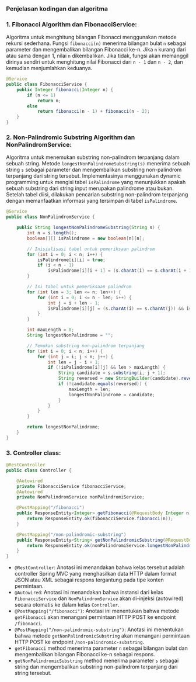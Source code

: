 ### Penjelasan kodingan dan algoritma

### 1. Fibonacci Algorithm dan FibonacciService:
Algoritma untuk menghitung bilangan Fibonacci menggunakan metode rekursi sederhana. Fungsi `fibonacci(n)` menerima bilangan bulat `n` sebagai parameter dan mengembalikan bilangan Fibonacci ke-n. Jika `n` kurang dari atau sama dengan 1, nilai `n` dikembalikan. Jika tidak, fungsi akan memanggil dirinya sendiri untuk menghitung nilai Fibonacci dari `n - 1` dan `n - 2`, dan kemudian menjumlahkan keduanya.

```java
@Service
public class FibonacciService {
    public Integer fibonacci(Integer n) {
        if (n <= 1)
            return n;
        else
            return fibonacci(n - 1) + fibonacci(n - 2);
    }
}
```

### 2. Non-Palindromic Substring Algorithm dan NonPalindromService:
Algoritma untuk menemukan substring non-palindrom terpanjang dalam sebuah string. Metode `longestNonPalindromeSubstring(s)` menerima sebuah string `s` sebagai parameter dan mengembalikan substring non-palindrom terpanjang dari string tersebut. Implementasinya menggunakan dynamic programming untuk mengisi tabel `isPalindrome` yang menunjukkan apakah sebuah substring dari string input merupakan palindrome atau bukan. Setelah tabel diisi, dilakukan pencarian substring non-palindrom terpanjang dengan memanfaatkan informasi yang tersimpan di tabel `isPalindrome`.

```java
@Service
public class NonPalindromService {

    public String longestNonPalindromeSubstring(String s) {
        int n = s.length();
        boolean[][] isPalindrome = new boolean[n][n];

        // Inisialisasi tabel untuk pemeriksaan palindrom
        for (int i = 0; i < n; i++) {
            isPalindrome[i][i] = true;
            if (i < n - 1)
                isPalindrome[i][i + 1] = (s.charAt(i) == s.charAt(i + 1));
        }

        // Isi tabel untuk pemeriksaan palindrom
        for (int len = 3; len <= n; len++) {
            for (int i = 0; i <= n - len; i++) {
                int j = i + len - 1;
                isPalindrome[i][j] = (s.charAt(i) == s.charAt(j)) && isPalindrome[i + 1][j - 1];
            }
        }

        int maxLength = 0;
        String longestNonPalindrome = "";

        // Temukan substring non-palindrom terpanjang
        for (int i = 0; i < n; i++) {
            for (int j = i; j < n; j++) {
                int len = j - i + 1;
                if (!isPalindrome[i][j] && len > maxLength) {
                    String candidate = s.substring(i, j + 1);
                    String reversed = new StringBuilder(candidate).reverse().toString();
                    if (!candidate.equals(reversed)) {
                        maxLength = len;
                        longestNonPalindrome = candidate;
                    }
                }
            }
        }

        return longestNonPalindrome;
    }
}
```


### 3. Controller class:
```java
@RestController
public class Controller {

	@Autowired
	private FibonacciService fibonacciService;
	@Autowired
	private NonPalindromService nonPalindromiService;

	@PostMapping("/fibonacci")
	public ResponseEntity<Integer> getFibonacci(@RequestBody Integer n) {
		return ResponseEntity.ok(fibonacciService.fibonacci(n));
	}

	@PostMapping("/non-palindromic-substring")
	public ResponseEntity<String> getNonPalindromicSubstring(@RequestBody String s) {
		return ResponseEntity.ok(nonPalindromiService.longestNonPalindromeSubstring(s));
	}
}
```
- `@RestController`: Anotasi ini menandakan bahwa kelas tersebut adalah controller Spring MVC yang menghasilkan data HTTP dalam format JSON atau XML sebagai respons tergantung pada tipe konten permintaan.
- `@Autowired`: Anotasi ini menandakan bahwa instansi dari kelas `FibonacciService` dan `NonPalindromService` akan di-injeksi (autowired) secara otomatis ke dalam kelas `Controller`.
- `@PostMapping("/fibonacci")`: Anotasi ini menentukan bahwa metode `getFibonacci` akan menangani permintaan HTTP POST ke endpoint `/fibonacci`.
- `@PostMapping("/non-palindromic-substring")`: Anotasi ini menentukan bahwa metode `getNonPalindromicSubstring` akan menangani permintaan HTTP POST ke endpoint `/non-palindromic-substring`.
- `getFibonacci` method menerima parameter `n` sebagai bilangan bulat dan mengembalikan bilangan Fibonacci ke-n sebagai respons.
- `getNonPalindromicSubstring` method menerima parameter `s` sebagai string dan mengembalikan substring non-palindrom terpanjang dari string tersebut.
